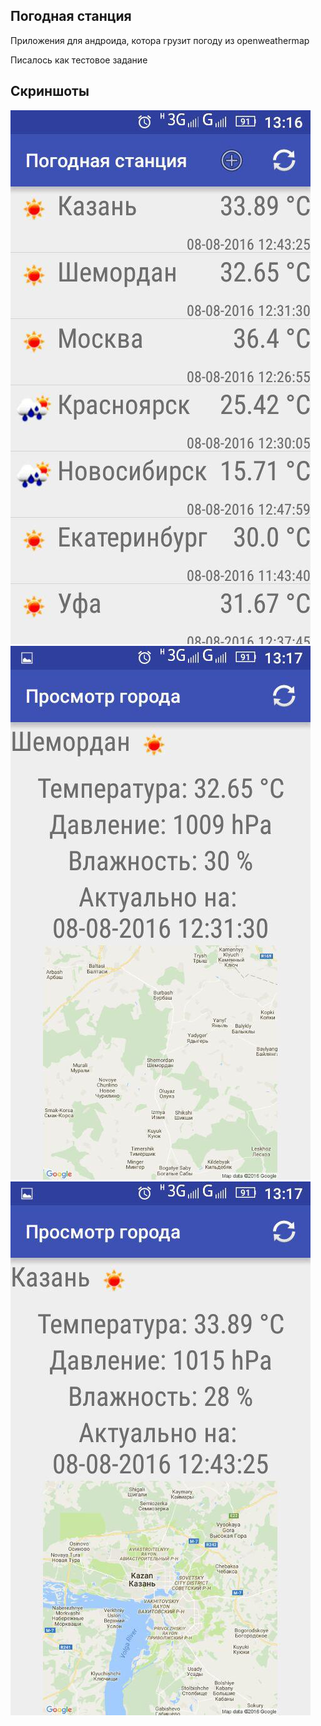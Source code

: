 Погодная станция
----------------

Приложения для андроида, котора грузит погоду из openweathermap

Писалось как тестовое задание

Скриншоты
---------

![Screenshot](screenshots/list.jpg)
![Screenshot](screenshots/show1.jpg)
![Screenshot](screenshots/show2.jpg)